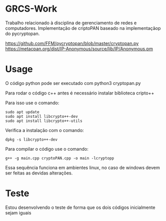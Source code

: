 # GRCS-Work
Trabalho relacionado à disciplina de gerenciamento de redes e computadores.
Implementação de criptoPAN baseado na implementaçãop do pycryptopan.

https://github.com/FFM/pycryptopan/blob/master/cryptopan.py
https://metacpan.org/dist/IP-Anonymous/source/lib/IP/Anonymous.pm


# Usage
O código python pode ser executado com python3 cryptopan.py

Para rodar o código c++ antes é necessário instalar biblioteca cripto++

Para isso use o comando:
```
sudo apt update
sudo apt install libcrypto++-dev
sudo apt install libcrypto++-utils
```

Verifica a instalação com o comando:
```
dpkg -s libcrypto++-dev
```

Para compilar o código use o comando:
```
g++ -g main.cpp cryptoPAN.cpp -o main -lcryptopp
```

Essa sequência funciona em ambientes linux, no caso de windows devem ser feitas as devidas alterações.

# Teste
Estou desenvolvendo o teste de forma que os dois códigos inicialmente sejam iguais